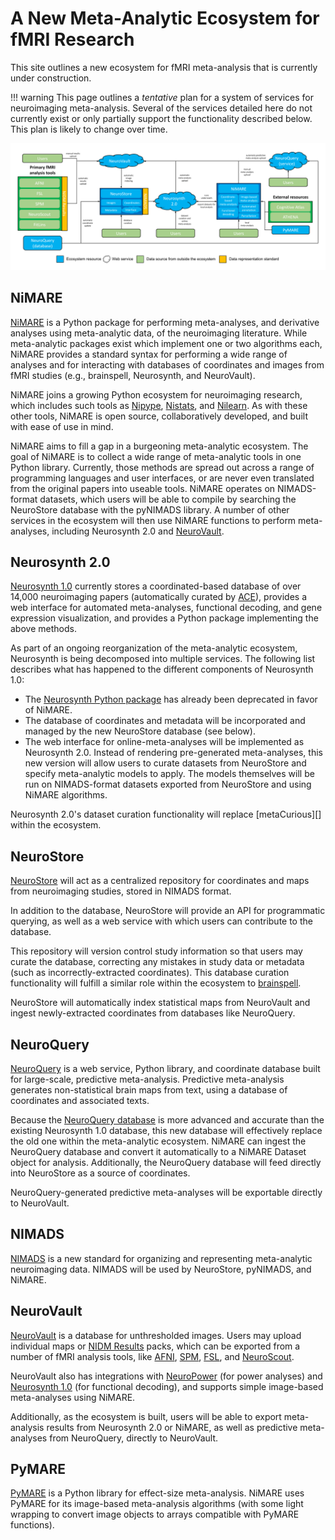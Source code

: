 # A New Meta-Analytic Ecosystem for fMRI Research

This site outlines a new ecosystem for fMRI meta-analysis that is currently under construction.

!!! warning
    This page outlines a *tentative* plan for a system of services for neuroimaging meta-analysis.
    Several of the services detailed here do not currently exist or only partially support the functionality described below.
    This plan is likely to change over time.


![The Ecosystem](images/ecosystem.png)


## NiMARE

[NiMARE][] is a Python package for performing meta-analyses, and derivative analyses using meta-analytic data,
of the neuroimaging literature.
While meta-analytic packages exist which implement one or two algorithms each,
NiMARE provides a standard syntax for performing a wide range of analyses and for interacting with databases of coordinates and images
from fMRI studies (e.g., brainspell, Neurosynth, and NeuroVault).

NiMARE joins a growing Python ecosystem for neuroimaging research, which includes such tools as [Nipype][], [Nistats][], and [Nilearn][].
As with these other tools, NiMARE is open source, collaboratively developed, and built with ease of use in mind.

NiMARE aims to fill a gap in a burgeoning meta-analytic ecosystem.
The goal of NiMARE is to collect a wide range of meta-analytic tools in one Python library.
Currently, those methods are spread out across a range of programming languages and user interfaces,
or are never even translated from the original papers into useable tools.
NiMARE operates on NIMADS-format datasets, which users will be able to compile by searching the NeuroStore database with the pyNIMADS library.
A number of other services in the ecosystem will then use NiMARE functions to perform meta-analyses, including Neurosynth 2.0 and [NeuroVault][].


## Neurosynth 2.0

[Neurosynth 1.0][] currently stores a coordinated-based database of over 14,000 neuroimaging papers (automatically curated by [ACE][]),
provides a web interface for automated meta-analyses, functional decoding, and gene expression visualization,
and provides a Python package implementing the above methods.

As part of an ongoing reorganization of the meta-analytic ecosystem, Neurosynth is being decomposed into multiple services.
The following list describes what has happened to the different components of Neurosynth 1.0:

- The [Neurosynth Python package][] has already been deprecated in favor of NiMARE.
- The database of coordinates and metadata will be incorporated and managed by the new NeuroStore database (see below).
- The web interface for online-meta-analyses will be implemented as Neurosynth 2.0.
  Instead of rendering pre-generated meta-analyses, this new version will allow users to curate datasets from NeuroStore and
  specify meta-analytic models to apply.
  The models themselves will be run on NIMADS-format datasets exported from NeuroStore and using NiMARE algorithms.

Neurosynth 2.0's dataset curation functionality will replace [metaCurious][] within the ecosystem.


## NeuroStore

[NeuroStore][] will act as a centralized repository for coordinates and maps from neuroimaging studies, stored in NIMADS format.

In addition to the database, NeuroStore will provide an API for programmatic querying, as well as a web service with which users
can contribute to the database.

This repository will version control study information so that users may curate the database,
correcting any mistakes in study data or metadata (such as incorrectly-extracted coordinates).
This database curation functionality will fulfill a similar role within the ecosystem to [brainspell][].

NeuroStore will automatically index statistical maps from NeuroVault and ingest newly-extracted coordinates from databases like NeuroQuery.


## NeuroQuery

[NeuroQuery][] is a web service, Python library, and coordinate database built for large-scale, predictive meta-analysis.
Predictive meta-analysis generates non-statistical brain maps from text, using a database of coordinates and associated texts.

Because the [NeuroQuery database][] is more advanced and accurate than the existing Neurosynth 1.0 database,
this new database will effectively replace the old one within the meta-analytic ecosystem.
NiMARE can ingest the NeuroQuery database and convert it automatically to a NiMARE Dataset object for analysis.
Additionally, the NeuroQuery database will feed directly into NeuroStore as a source of coordinates.

NeuroQuery-generated predictive meta-analyses will be exportable directly to NeuroVault.


## NIMADS

[NIMADS][] is a new standard for organizing and representing meta-analytic neuroimaging data.
NIMADS will be used by NeuroStore, pyNIMADS, and NiMARE.


## NeuroVault

[NeuroVault][] is a database for unthresholded images.
Users may upload individual maps or [NIDM Results][] packs, which can be exported from a number of fMRI analysis tools,
like [AFNI][], [SPM][], [FSL][], and [NeuroScout][].

NeuroVault also has integrations with [NeuroPower][] (for power analyses) and [Neurosynth 1.0][] (for functional decoding),
and supports simple image-based meta-analyses using NiMARE.

Additionally, as the ecosystem is built, users will be able to export meta-analysis results from Neurosynth 2.0 or NiMARE,
as well as predictive meta-analyses from NeuroQuery, directly to NeuroVault.


## PyMARE

[PyMARE][] is a Python library for effect-size meta-analysis.
NiMARE uses PyMARE for its image-based meta-analysis algorithms
(with some light wrapping to convert image objects to arrays compatible with PyMARE functions).


<!-- links -->
[ACE]: https://github.com/neurosynth/ACE
[AFNI]: https://afni.nimh.nih.gov
[BrainMap]: http://www.brainmap.org
[BrainSpell]: http://brainspell.org/
[Cognitive Atlas]: http://www.cognitiveatlas.org/
[Cognitive Paradigm Ontology]: http://www.cogpo.org/
[FSL]: https://fsl.fmrib.ox.ac.uk
[NeuroPower]: http://neuropowertools.org
[NeuroQuery]: https://neuroquery.org
[NeuroQuery database]: https://github.com/neuroquery/neuroquery_data
[NeuroScout]: https://alpha.neuroscout.org
[NeuroStars]: https://neurostars.org/latest
[NeuroStore]: https://github.com/neurostuff/neurostore
[NeuroSynth 1.0]: http://neurosynth.org/
[NeuroSynth 2.0]: https://github.com/neurostuff/neurosynth-frontend
[Neurosynth Python package]: https://github.com/neurosynth/neurosynth
[NeuroVault]: https://neurovault.org/
[NIDM Results]: http://nidm.nidash.org/specs/nidm-results_130.html
[Nilearn]: https://nilearn.github.io/
[NIMADS]: https://github.com/neurostuff/NIMADS
[NiMARE]: https://nimare.readthedocs.io/en/latest/
[Nipype]: https://nipype.readthedocs.io/en/latest/index.html
[Nistats]: https://nistats.github.io/
[OpenNeuro]: https://openneuro.org
[peaks2maps]: https://doi.org/10.7490/f1000research.1116395.1
[PyMARE]: https://pymare.readthedocs.io/en/latest/
[scikit-learn]: https://scikit-learn.org/stable/developers/index.html
[Sleuth]: http://www.brainmap.org/software.html#Sleuth
[SPM]: https://www.fil.ion.ucl.ac.uk/spm/
